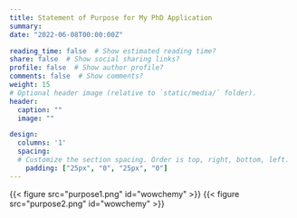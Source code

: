 ```yaml
---
title: Statement of Purpose for My PhD Application
summary: 
date: "2022-06-08T00:00:00Z"

reading_time: false  # Show estimated reading time?
share: false  # Show social sharing links?
profile: false  # Show author profile?
comments: false  # Show comments?
weight: 15
# Optional header image (relative to `static/media/` folder).
header:
  caption: ""
  image: ""

design:
  columns: '1'
  spacing:
  # Customize the section spacing. Order is top, right, bottom, left.
    padding: ["25px", "0", "25px", "0"]
---
```



{{< figure src="purpose1.png" id="wowchemy" >}}
{{< figure src="purpose2.png" id="wowchemy" >}}
